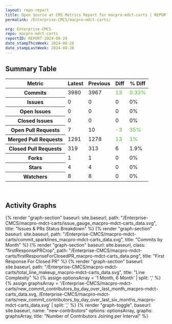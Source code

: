 ```yaml
---
layout: repo-report
title: Open Source at CMS Metrics Report for macpro-mdct-carts | REPORT-2024-08-28
permalink: /Enterprise-CMCS/macpro-mdct-carts/

org: Enterprise-CMCS
repo: macpro-mdct-carts
reportID: REPORT-2024-08-28
date_stampThisWeek: 2024-08-28
date_stampLastWeek: 2024-08-28
---
```

<div class="summary-table">
  <table class="usa-table usa-table--borderless">
    <h2> Summary Table </h2>
    <thead>
      <tr>
        <th scope="col">Metric</th>
        <th scope="col">Latest</th>
        <th scope="col">Previous</th>
        <th scope="col">Diff</th>
        <th scope="col">% Diff</th>
      </tr>
    </thead>
    <tbody>
      <tr>
        <th scope="row">Commits</th>
        <td>3980</td>
        <td>3967</td>
        <td style="color: #45c527" >13</td>
        <td style="color: #45c527" >0.33%</td>
      </tr>
      <tr>
        <th scope="row">Issues</th>
        <td>0</td>
        <td>0</td>
        <td style="" >0</td>
        <td style="" >0%</td>
      </tr>
      <tr>
        <th scope="row">Open Issues</th>
        <td>0</td>
        <td>0</td>
        <td style="" >0</td>
        <td style="" >0%</td>
      </tr>
      <tr>
        <th scope="row">Closed Issues</th>
        <td>0</td>
        <td>0</td>
        <td style="" >0</td>
        <td style="" >0%</td>
      </tr>
      <tr>
        <th scope="row">Open Pull Requests</th>
        <td>7</td>
        <td>10</td>
        <td style="color: #45c527" >-3</td>
        <td style="color: #45c527" >35%</td>
      </tr>
      <tr>
        <th scope="row">Merged Pull Requests</th>
        <td>1291</td>
        <td>1278</td>
        <td style="color: #45c527" >13</td>
        <td style="color: #45c527" >1%</td>
      </tr>
      <tr>
        <th scope="row">Closed Pull Requests</th>
        <td>319</td>
        <td>313</td>
        <td style="" >6</td>
        <td style="" >1.9%</td>
      </tr>
      <tr>
        <th scope="row">Forks</th>
        <td>1</td>
        <td>1</td>
        <td style="" >0</td>
        <td style="" >0%</td>
      </tr>
      <tr>
        <th scope="row">Stars</th>
        <td>4</td>
        <td>4</td>
        <td style="" >0</td>
        <td style="" >0%</td>
      </tr>
      <tr>
        <th scope="row">Watchers</th>
        <td>8</td>
        <td>8</td>
        <td style="" >0</td>
        <td style="" >0%</td>
      </tr>
    </tbody>
  </table>
</div>
<div class="graph-container">
  <br>
  <h2>Activity Graphs</h2>
  <div class="all-graphs">
    <!--- Issues/PRs Status Breakdown Graph -->
    {% render "graph-section"  baseurl: site.baseurl, path: "/Enterprise-CMCS/macpro-mdct-carts/issue_gauge_macpro-mdct-carts_data.svg", title: "Issues & PRs Status Breakdown" %}
    <!--- Contributor Activity Line Graph -->
    {% render "graph-section" baseurl: site.baseurl, path: "/Enterprise-CMCS/macpro-mdct-carts/commit_sparklines_macpro-mdct-carts_data.svg", title: "Commits by Month" %}
    <!--- First Response For Closed PR Scatterplot -->
    {% render "graph-section" baseurl: site.baseurl, class: "firstResponsePRCrop", path: "/Enterprise-CMCS/macpro-mdct-carts/firstResponseForClosedPR_macpro-mdct-carts_data.png", title: "First Response For Closed PR" %}
    <!--- Line Complexity Graphs -->
    {% render "graph-section" baseurl: site.baseurl, path: "/Enterprise-CMCS/macpro-mdct-carts/total_line_makeup_macpro-mdct-carts_data.svg", title: "Line Complexity" %}
    <!--- New Commit Contributors by Day over Last Month and Last 6 Months -->
      {% assign optionsArray = '1 Month, 6 Month' | split: ',' %}
      {% assign graphsArray = '/Enterprise-CMCS/macpro-mdct-carts/new_commit_contributors_by_day_over_last_month_macpro-mdct-carts_data.svg, /Enterprise-CMCS/macpro-mdct-carts/new_commit_contributors_by_day_over_last_six_months_macpro-mdct-carts_data.svg' | split: ',' %}
      {% render "graph-toggle", baseurl: site.baseurl, name: "new-contributors" options: optionsArray, graphs: graphsArray, title: "Number of Contributors Joining per Interval" %}
</div>